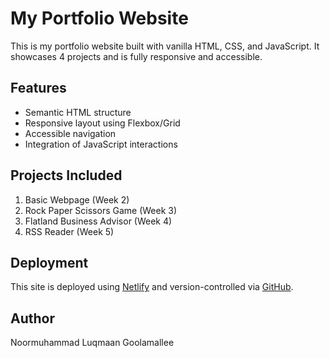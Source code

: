# My Portfolio Website

This is my portfolio website built with vanilla HTML, CSS, and JavaScript. It showcases 4 projects and is fully responsive and accessible.

## Features

- Semantic HTML structure
- Responsive layout using Flexbox/Grid
- Accessible navigation
- Integration of JavaScript interactions

## Projects Included

1. Basic Webpage (Week 2)
2. Rock Paper Scissors Game (Week 3)
3. Flatland Business Advisor (Week 4)
4. RSS Reader (Week 5)

## Deployment

This site is deployed using [Netlify](https://www.netlify.com) and version-controlled via [GitHub](https://github.com).

## Author

Noormuhammad Luqmaan Goolamallee
